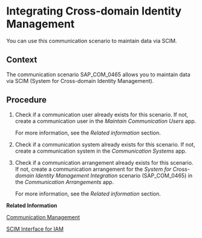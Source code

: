 <!-- loioaa4b03ced9dc481fafdf74c2f82976bc -->

# Integrating Cross-domain Identity Management

You can use this communication scenario to maintain data via SCIM.



<a name="loioaa4b03ced9dc481fafdf74c2f82976bc__SCIM_context"/>

## Context

The communication scenario SAP\_COM\_0465 allows you to maintain data via SCIM \(System for Cross-domain Identity Management\).



<a name="loioaa4b03ced9dc481fafdf74c2f82976bc__SCIM_steps"/>

## Procedure

1.  Check if a communication user already exists for this scenario. If not, create a communication user in the *Maintain Communication Users* app.

    For more information, see the *Related information* section.

2.  Check if a communication system already exists for this scenario. If not, create a communication system in the *Communication Systems* app.

3.  Check if a communication arrangement already exists for this scenario. If not, create a communication arrangement for the *System for Cross-domain Identity Management Integration* scenario \(SAP\_COM\_0465\) in the *Communication Arrangements* app.

    For more information, see the *Related information* section.


**Related Information**  


[Communication Management](../50-administration-and-ops/communication-management-2e84a10.md "The communication management apps allow you to integrate your system or solution with other systems to enable data exchange.")

[SCIM Interface for IAM](scim-interface-for-iam-3e7de5f.md "")

